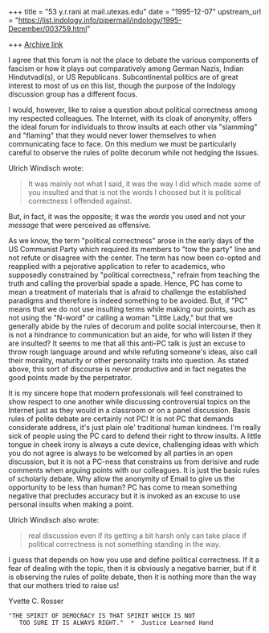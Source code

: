 +++
title = "53 y.r.rani at mail.utexas.edu"
date = "1995-12-07"
upstream_url = "https://list.indology.info/pipermail/indology/1995-December/003759.html"

+++
[Archive link](https://list.indology.info/pipermail/indology/1995-December/003759.html)

I agree that this forum is not the place to debate the various components
of fascism or how it plays out comparatively among German Nazis, Indian
Hindutvadi(s), or US Republicans.  Subcontinental politics are of great
interest to most of us on this list, though the purpose of the Indology
discussion group has a different focus.

I would, however, like to raise a question about political correctness
among my respected colleagues.  The Internet, with its cloak of anonymity,
offers the ideal forum for individuals to throw insults at each other via
"slamming" and "flaming" that they would never lower themselves to when
communicating face to face.  On this medium we must be particularly careful
to observe the rules of polite decorum while not hedging the issues.

Ulrich Windisch wrote:
>It was mainly not what I said, it was the way I did which made some of you
>insulted and that is not the words I choosed but it is political
>correctness I offended against.

But, in fact, it was the opposite; it was the *words* you used and not your
*message* that were perceived as offensive.

As we know, the term "political correctness" arose in the early days of the
US Communist Party which required its members to "tow the party" line and
not refute or disagree with the center.  The term has now been co-opted and
reapplied with a pejorative application  to refer to academics, who
supposedly constrained by "political correctness," refrain from teaching
the truth and calling the proverbial spade a spade.  Hence, PC has come to
mean a treatment of materials that is afraid to challenge the established
paradigms and therefore is indeed something to be avoided.  But, if "PC"
means that we do not use insulting terms while making our points, such as
not using the "N-word" or  calling a woman  "Little Lady," but that we
generally abide by the rules of decorum and polite social intercourse, then
it is not a hindrance to communication but an aide, for who will listen if
they are insulted?  It seems to me that all this anti-PC talk is just an
excuse to throw rough language around and while refuting someone's ideas,
also call their morality, maturity or other personality traits into
question.  As stated above, this sort of discourse is never productive and
in fact negates the good points made by the perpetrator.

It is my sincere hope that modern professionals will feel constrained to
show respect to one another while discussing controversial topics on the
Internet just as they would in a classroom or on a panel discussion.  Basis
rules of polite debate are certainly not PC!  It is not PC that demands
considerate address, it's just plain ole' traditional human kindness.   I'm
really sick of people using the PC card to defend their right to throw
insults.  A little tongue in cheek irony is always a cute device,
challenging ideas with which you do not agree is always to be welcomed by
all parties in an open discussion, but it is not a PC-ness that constrains
us from derisive and rude comments when arguing points with our colleagues.
It is just the basic rules of scholarly debate.  Why allow the anonymity
of Email to give us the opportunity to be less than human?  PC has come to
mean something negative that precludes accuracy but it is invoked as an
excuse to use personal insults when making a point.

Ulrich Windisch also wrote:
>real discussion even if its getting a bit harsh only can take
>place if political correctness is not something standing in the way.

I guess that depends on how you use and define political correctness.  If
it a fear of dealing with the topic, then it is obviously a negative
barrier, but if it is observing the rules of polite debate, then it is
nothing more than the way that our mothers tried to raise us!


Yvette C. Rosser

~~~~~~~~~~~~~~~~~~~~~~~~~~~~~~~~~~~~~~~~~~~~~~~~~
"THE SPIRIT OF DEMOCRACY IS THAT SPIRIT WHICH IS NOT
   TOO SURE IT IS ALWAYS RIGHT."  *  Justice Learned Hand
~~~~~~~~~~~~~~~~~~~~~~~~~~~~~~~~~~~~~~~~~~~~~~~~~







